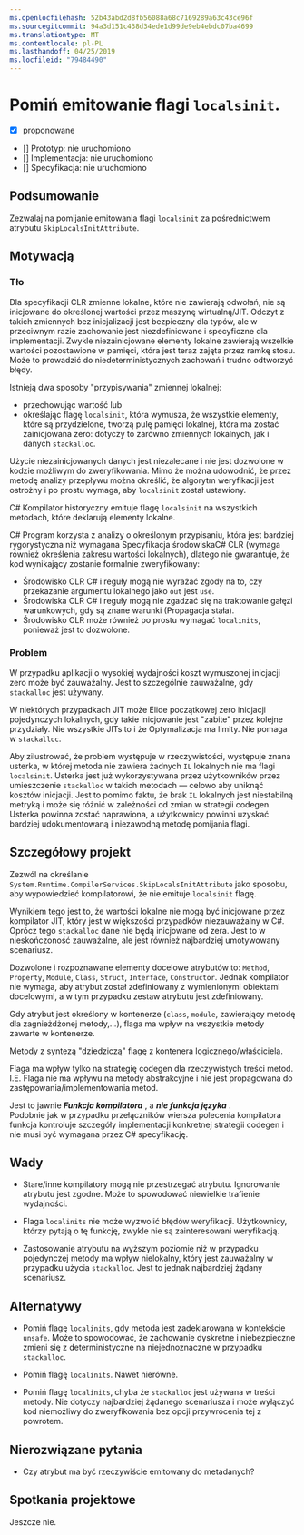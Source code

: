 ```yaml
---
ms.openlocfilehash: 52b43abd2d8fb56088a68c7169289a63c43ce96f
ms.sourcegitcommit: 94a3d151c438d34ede1d99de9eb4ebdc07ba4699
ms.translationtype: MT
ms.contentlocale: pl-PL
ms.lasthandoff: 04/25/2019
ms.locfileid: "79484490"
---
```

# <a name="suppress-emitting-of-localsinit-flag"></a>Pomiń emitowanie flagi `localsinit`.

* [x] proponowane
* [] Prototyp: nie uruchomiono
* [] Implementacja: nie uruchomiono
* [] Specyfikacja: nie uruchomiono

## <a name="summary"></a>Podsumowanie
[summary]: #summary

Zezwalaj na pomijanie emitowania flagi `localsinit` za pośrednictwem atrybutu `SkipLocalsInitAttribute`. 

## <a name="motivation"></a>Motywacją
[motivation]: #motivation


### <a name="background"></a>Tło
Dla specyfikacji CLR zmienne lokalne, które nie zawierają odwołań, nie są inicjowane do określonej wartości przez maszynę wirtualną/JIT. Odczyt z takich zmiennych bez inicjalizacji jest bezpieczny dla typów, ale w przeciwnym razie zachowanie jest niezdefiniowane i specyficzne dla implementacji. Zwykle niezainicjowane elementy lokalne zawierają wszelkie wartości pozostawione w pamięci, która jest teraz zajęta przez ramkę stosu. Może to prowadzić do niedeterministycznych zachowań i trudno odtworzyć błędy. 

Istnieją dwa sposoby "przypisywania" zmiennej lokalnej: 
- przechowując wartość lub 
- określając flagę `localsinit`, która wymusza, że wszystkie elementy, które są przydzielone, tworzą pulę pamięci lokalnej, która ma zostać zainicjowana zero: dotyczy to zarówno zmiennych lokalnych, jak i danych `stackalloc`.    

Użycie niezainicjowanych danych jest niezalecane i nie jest dozwolone w kodzie możliwym do zweryfikowania. Mimo że można udowodnić, że przez metodę analizy przepływu można określić, że algorytm weryfikacji jest ostrożny i po prostu wymaga, aby `localsinit` został ustawiony.

C# Kompilator historyczny emituje flagę `localsinit` na wszystkich metodach, które deklarują elementy lokalne.

C# Program korzysta z analizy o określonym przypisaniu, która jest bardziej rygorystyczna niż wymagana Specyfikacja środowiskaC# CLR (wymaga również określenia zakresu wartości lokalnych), dlatego nie gwarantuje, że kod wynikający zostanie formalnie zweryfikowany:
- Środowisko CLR C# i reguły mogą nie wyrażać zgody na to, czy przekazanie argumentu lokalnego jako `out` jest `use`.
- Środowiska CLR C# i reguły mogą nie zgadzać się na traktowanie gałęzi warunkowych, gdy są znane warunki (Propagacja stała).
- Środowisko CLR może również po prostu wymagać `localinits`, ponieważ jest to dozwolone.  

### <a name="problem"></a>Problem
W przypadku aplikacji o wysokiej wydajności koszt wymuszonej inicjacji zero może być zauważalny. Jest to szczególnie zauważalne, gdy `stackalloc` jest używany.

W niektórych przypadkach JIT może Elide początkowej zero inicjacji pojedynczych lokalnych, gdy takie inicjowanie jest "zabite" przez kolejne przydziały. Nie wszystkie JITs to i że Optymalizacja ma limity. Nie pomaga w `stackalloc`.

Aby zilustrować, że problem występuje w rzeczywistości, występuje znana usterka, w której metoda nie zawiera żadnych `IL` lokalnych nie ma flagi `localsinit`. Usterka jest już wykorzystywana przez użytkowników przez umieszczenie `stackalloc` w takich metodach — celowo aby uniknąć kosztów inicjacji. Jest to pomimo faktu, że brak `IL` lokalnych jest niestabilną metryką i może się różnić w zależności od zmian w strategii codegen. Usterka powinna zostać naprawiona, a użytkownicy powinni uzyskać bardziej udokumentowaną i niezawodną metodę pomijania flagi. 

## <a name="detailed-design"></a>Szczegółowy projekt

Zezwól na określanie `System.Runtime.CompilerServices.SkipLocalsInitAttribute` jako sposobu, aby wypowiedzieć kompilatorowi, że nie emituje `localsinit` flagę.
 
Wynikiem tego jest to, że wartości lokalne nie mogą być inicjowane przez kompilator JIT, który jest w większości przypadków niezauważalny w C#.  
Oprócz tego `stackalloc` dane nie będą inicjowane od zera. Jest to w nieskończoność zauważalne, ale jest również najbardziej umotywowany scenariusz.

Dozwolone i rozpoznawane elementy docelowe atrybutów to: `Method`, `Property`, `Module`, `Class`, `Struct`, `Interface`, `Constructor`. Jednak kompilator nie wymaga, aby atrybut został zdefiniowany z wymienionymi obiektami docelowymi, a w tym przypadku zestaw atrybutu jest zdefiniowany. 

Gdy atrybut jest określony w kontenerze (`class`, `module`, zawierający metodę dla zagnieżdżonej metody,...), flaga ma wpływ na wszystkie metody zawarte w kontenerze.

Metody z syntezą "dziedziczą" flagę z kontenera logicznego/właściciela. 

Flaga ma wpływ tylko na strategię codegen dla rzeczywistych treści metod. I.E. Flaga nie ma wpływu na metody abstrakcyjne i nie jest propagowana do zastępowania/implementowania metod.

Jest to jawnie **_Funkcja kompilatora_** , a **_nie funkcja języka_** .  
Podobnie jak w przypadku przełączników wiersza polecenia kompilatora funkcja kontroluje szczegóły implementacji konkretnej strategii codegen i nie musi być wymagana przez C# specyfikację.

## <a name="drawbacks"></a>Wady
[drawbacks]: #drawbacks

- Stare/inne kompilatory mogą nie przestrzegać atrybutu.
Ignorowanie atrybutu jest zgodne. Może to spowodować niewielkie trafienie wydajności.

- Flaga `localinits` nie może wyzwolić błędów weryfikacji.
Użytkownicy, którzy pytają o tę funkcję, zwykle nie są zainteresowani weryfikacją. 
 
- Zastosowanie atrybutu na wyższym poziomie niż w przypadku pojedynczej metody ma wpływ nielokalny, który jest zauważalny w przypadku użycia `stackalloc`. Jest to jednak najbardziej żądany scenariusz.

## <a name="alternatives"></a>Alternatywy
[alternatives]: #alternatives

- Pomiń flagę `localinits`, gdy metoda jest zadeklarowana w kontekście `unsafe`. Może to spowodować, że zachowanie dyskretne i niebezpieczne zmieni się z deterministyczne na niejednoznaczne w przypadku `stackalloc`.

- Pomiń flagę `localinits`.
Nawet nierówne.

- Pomiń flagę `localinits`, chyba że `stackalloc` jest używana w treści metody.
Nie dotyczy najbardziej żądanego scenariusza i może wyłączyć kod niemożliwy do zweryfikowania bez opcji przywrócenia tej z powrotem.

## <a name="unresolved-questions"></a>Nierozwiązane pytania
[unresolved]: #unresolved-questions

- Czy atrybut ma być rzeczywiście emitowany do metadanych? 

## <a name="design-meetings"></a>Spotkania projektowe

Jeszcze nie. 